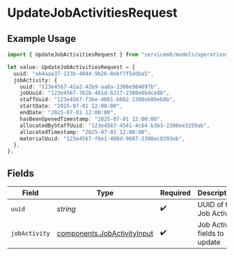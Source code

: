 # UpdateJobActivitiesRequest

## Example Usage

```typescript
import { UpdateJobActivitiesRequest } from "servicem8/models/operations";

let value: UpdateJobActivitiesRequest = {
  uuid: "eb4aaa37-123b-4044-9b26-0ebf7f5ddba5",
  jobActivity: {
    uuid: "123e4567-41a2-42b9-aa8a-2308e984097b",
    jobUuid: "123e4567-762b-461d-b217-2308e8bdce8b",
    staffUuid: "123e4567-f3be-4b61-b082-2308eb80eb8b",
    startDate: "2025-07-01 12:00:00",
    endDate: "2025-07-01 12:00:00",
    hasBeenOpenedTimestamp: "2025-07-01 12:00:00",
    allocatedByStaffUuid: "123e4567-4541-4c64-b3b3-2308ee3259ab",
    allocatedTimestamp: "2025-07-01 12:00:00",
    materialUuid: "123e4567-f6e1-408d-9607-2308ec8393eb",
  },
};
```

## Fields

| Field                                                                      | Type                                                                       | Required                                                                   | Description                                                                |
| -------------------------------------------------------------------------- | -------------------------------------------------------------------------- | -------------------------------------------------------------------------- | -------------------------------------------------------------------------- |
| `uuid`                                                                     | *string*                                                                   | :heavy_check_mark:                                                         | UUID of the Job Activity                                                   |
| `jobActivity`                                                              | [components.JobActivityInput](../../models/components/jobactivityinput.md) | :heavy_check_mark:                                                         | Job Activity fields to update                                              |
